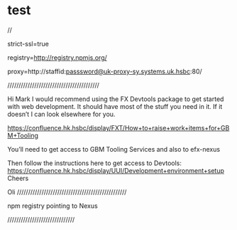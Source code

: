 # test
// 

strict-ssl=true


registry=http://registry.npmjs.org/


proxy=http://staffid:passsword@uk-proxy-sy.systems.uk.hsbc:80/


/////////////////////////////////////////

Hi Mark
I would recommend using the FX Devtools package to get
started with web development. It should have most of the stuff you need in it.
If it doesn’t I can look elsewhere for you.

https://confluence.hk.hsbc/display/FXT/How+to+raise+work+items+for+GBM+Tooling

You’ll need to get access to GBM Tooling Services and also
to efx-nexus

Then follow the instructions here to get access to Devtools:
https://confluence.hk.hsbc/display/UUI/Development+environment+setup
Cheers

Oli
/////////////////////////////////////////////////

npm registry pointing to Nexus 

//////////////////////////////

